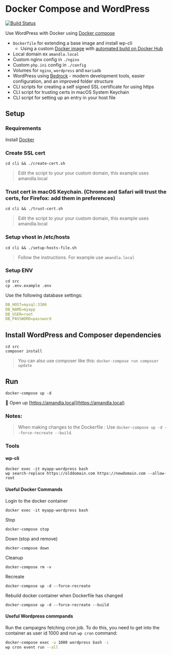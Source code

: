 
# Docker Compose and WordPress

[![Build Status](https://travis-ci.org/urre/wordpress-nginx-docker-compose.svg?branch=master)](https://travis-ci.org/urre/wordpress-nginx-docker-compose)

Use WordPress with Docker using [Docker compose](https://docs.docker.com/compose/)

+ `Dockerfile` for extending a base image and install wp-cli
	+ Using a custom [Docker image](https://github.com/urre/wordpress-nginx-docker-compose-image) with [automated build on Docker Hub](https://cloud.docker.com/repository/docker/urre/wordpress-nginx-docker-compose-image)
+ Local domain ex `amandla.local`
+ Custom nginx config in `./nginx`
+ Custom `php.ini` config in `./config`
+ Volumes for `nginx`, `wordpress` and `mariadb`
+ WordPress using [Bedrock](https://roots.io/bedrock/) - modern development tools, easier configuration, and an improved folder structure
+ CLI scripts for creating a self signed SSL certificate for using https
+ CLI script for trusting certs in macOS System Keychain
+ CLI script for setting up an entry in your host file

## Setup

### Requirements

Install [Docker](https://www.docker.com/get-started)

### Create SSL cert

```shell
cd cli && ./create-cert.sh
```

> Edit the script to your your custom domain, this example uses amandla.local

### Trust cert in macOS Keychain. (Chrome and Safari will trust the certs, for Firefox: add them in preferences)

```shell
cd cli && ./trust-cert.sh
```

> Edit the script to your your custom domain, this example uses amandla.local

### Setup vhost in /etc/hosts

```shell
cd cli && ./setup-hosts-file.sh
```
> Follow the instructions. For example use `amandla.local`

### Setup ENV

```shell
cd src
cp .env.example .env
```

Use the following database settings:

```yml
DB_HOST=mysql:3306
DB_NAME=myapp
DB_USER=root
DB_PASSWORD=password
```

## Install WordPress and Composer dependencies

```shell
cd src
composer install
```

> You can also use composer like this: `docker-compose run composer update`

## Run

```shell
docker-compose up -d
```

🚀 Open up [https://amandla.local](https://amandla.local)


### Notes:

> When making changes to the Dockerfile : Use `docker-compose up -d --force-recreate --build`.

### Tools

#### wp-cli

```
docker exec -it myapp-wordpress bash
wp search-replace https://olddomain.com https://newdomain.com --allow-root
```

#### Useful Docker Commands

Login to the docker container

```shell
docker exec -it myapp-wordpress bash
```

Stop

```shell
docker-compose stop
```

Down (stop and remove)

```shell
docker-compose down
```

Cleanup

```shell
docker-compose rm -v
```

Recreate

```shell
docker-compose up -d --force-recreate
```

Rebuild docker container when Dockerfile has changed

```shell
docker-compose up -d --force-recreate --build
```

#### Useful Wordpress commpands

Run the campaigns fetching cron job. To do this, you need to get into the container as user id 1000 and run `wp cron` command: 

```sh
docker-compose exec -u 1000 wordpress bash -i
wp cron event run --all
```

